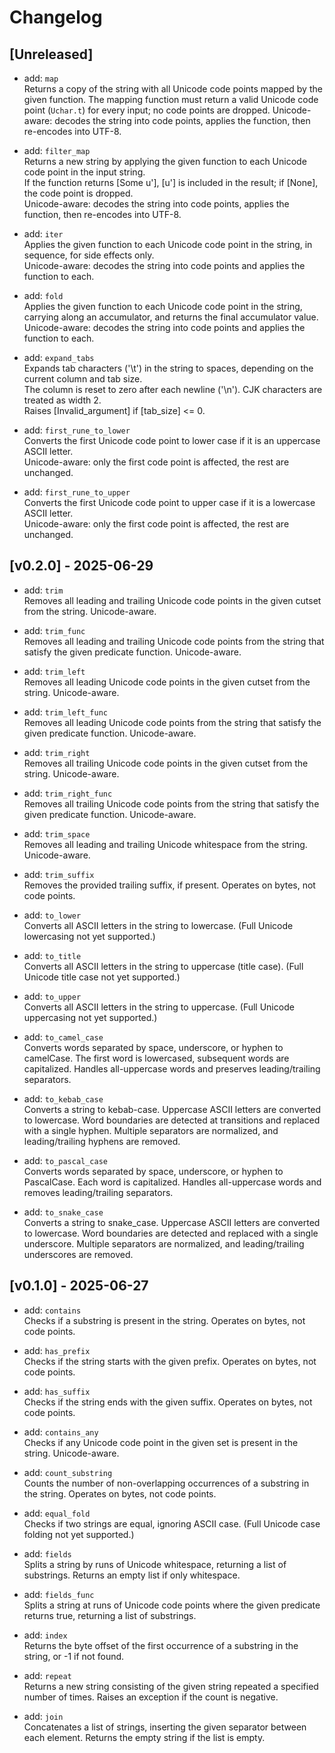 # Changelog

## [Unreleased]

- add: `map`  
  Returns a copy of the string with all Unicode code points mapped by the given function.  The mapping function must return a valid Unicode code point (`Uchar.t`) for every input; no code points are dropped. Unicode-aware: decodes the string into code points, applies the function, then re-encodes into UTF-8.

- add: `filter_map`  
  Returns a new string by applying the given function to each Unicode code point in the input string.  
  If the function returns [Some u'], [u'] is included in the result; if [None], the code point is dropped.  
  Unicode-aware: decodes the string into code points, applies the function, then re-encodes into UTF-8.

- add: `iter`  
  Applies the given function to each Unicode code point in the string, in sequence, for side effects only.  
  Unicode-aware: decodes the string into code points and applies the function to each.

- add: `fold`  
  Applies the given function to each Unicode code point in the string, carrying along an accumulator, and returns the final accumulator value.  
  Unicode-aware: decodes the string into code points and applies the function to each.

- add: `expand_tabs`  
  Expands tab characters ('\t') in the string to spaces, depending on the current column and tab size.  
  The column is reset to zero after each newline ('\n'). CJK characters are treated as width 2.  
  Raises [Invalid_argument] if [tab_size] <= 0.

- add: `first_rune_to_lower`  
  Converts the first Unicode code point to lower case if it is an uppercase ASCII letter.  
  Unicode-aware: only the first code point is affected, the rest are unchanged.

- add: `first_rune_to_upper`  
  Converts the first Unicode code point to upper case if it is a lowercase ASCII letter.  
  Unicode-aware: only the first code point is affected, the rest are unchanged.

## [v0.2.0] - 2025-06-29

- add: `trim`  
  Removes all leading and trailing Unicode code points in the given cutset from the string. Unicode-aware.

- add: `trim_func`  
  Removes all leading and trailing Unicode code points from the string that satisfy the given predicate function. Unicode-aware.

- add: `trim_left`  
  Removes all leading Unicode code points in the given cutset from the string. Unicode-aware.

- add: `trim_left_func`  
  Removes all leading Unicode code points from the string that satisfy the given predicate function. Unicode-aware.

- add: `trim_right`  
  Removes all trailing Unicode code points in the given cutset from the string. Unicode-aware.

- add: `trim_right_func`  
  Removes all trailing Unicode code points from the string that satisfy the given predicate function. Unicode-aware.

- add: `trim_space`  
  Removes all leading and trailing Unicode whitespace from the string. Unicode-aware.

- add: `trim_suffix`  
  Removes the provided trailing suffix, if present. Operates on bytes, not code points.

- add: `to_lower`  
  Converts all ASCII letters in the string to lowercase. (Full Unicode lowercasing not yet supported.)

- add: `to_title`  
  Converts all ASCII letters in the string to uppercase (title case). (Full Unicode title case not yet supported.)

- add: `to_upper`  
  Converts all ASCII letters in the string to uppercase. (Full Unicode uppercasing not yet supported.)

- add: `to_camel_case`  
  Converts words separated by space, underscore, or hyphen to camelCase. The first word is lowercased, subsequent words are capitalized. Handles all-uppercase words and preserves leading/trailing separators.

- add: `to_kebab_case`  
  Converts a string to kebab-case. Uppercase ASCII letters are converted to lowercase. Word boundaries are detected at transitions and replaced with a single hyphen. Multiple separators are normalized, and leading/trailing hyphens are removed.

- add: `to_pascal_case`  
  Converts words separated by space, underscore, or hyphen to PascalCase. Each word is capitalized. Handles all-uppercase words and removes leading/trailing separators.

- add: `to_snake_case`  
  Converts a string to snake_case. Uppercase ASCII letters are converted to lowercase. Word boundaries are detected and replaced with a single underscore. Multiple separators are normalized, and leading/trailing underscores are removed.

## [v0.1.0] - 2025-06-27

- add: `contains`  
  Checks if a substring is present in the string. Operates on bytes, not code points.

- add: `has_prefix`  
  Checks if the string starts with the given prefix. Operates on bytes, not code points.

- add: `has_suffix`  
  Checks if the string ends with the given suffix. Operates on bytes, not code points.

- add: `contains_any`  
  Checks if any Unicode code point in the given set is present in the string. Unicode-aware.

- add: `count_substring`  
  Counts the number of non-overlapping occurrences of a substring in the string. Operates on bytes, not code points.

- add: `equal_fold`  
  Checks if two strings are equal, ignoring ASCII case. (Full Unicode case folding not yet supported.)

- add: `fields`  
  Splits a string by runs of Unicode whitespace, returning a list of substrings. Returns an empty list if only whitespace.

- add: `fields_func`  
  Splits a string at runs of Unicode code points where the given predicate returns true, returning a list of substrings.

- add: `index`  
  Returns the byte offset of the first occurrence of a substring in the string, or -1 if not found.

- add: `repeat`  
  Returns a new string consisting of the given string repeated a specified number of times. Raises an exception if the count is negative.

- add: `join`  
  Concatenates a list of strings, inserting the given separator between each element. Returns the empty string if the list is empty.
